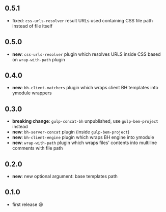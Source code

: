 ## 0.5.1

 * fixed: `css-urls-resolver` result URLs used containing CSS file path instead of file itself

## 0.5.0

 * **new**: `css-urls-resolver` plugin which resolves URLS inside CSS based on `wrap-with-path` plugin

## 0.4.0

 * **new**: `bh-client-matchers` plugin which wraps client BH templates into ymodule wrappers

## 0.3.0

 * **breaking change**: `gulp-concat-bh` unpublished, use `gulp-bem-project` instead
 * **new**: `bh-server-concat` plugin (inside `gulp-bem-project`)
 * **new**: `bh-client-engine` plugin which wraps BH engine into ymodule
 * **new**: `wrap-with-path` plugin which wraps files' contents into multiline comments with file path

## 0.2.0

 * **new**: new optional argument: base templates path

## 0.1.0

 * first release :smiley:
